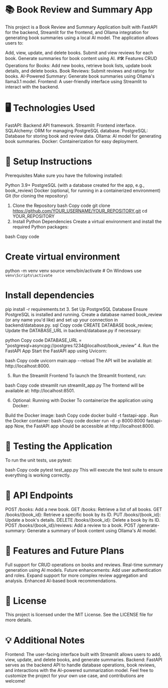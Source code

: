 # 📚 Book Review and Summary App
This project is a Book Review and Summary Application built with FastAPI for the backend, Streamlit for the frontend, and Ollama integration for generating book summaries using a local AI model. The application allows users to:

Add, view, update, and delete books.
Submit and view reviews for each book.
Generate summaries for book content using AI.
#🛠️ Features
CRUD Operations for Books: Add new books, retrieve book lists, update book details, and delete books.
Book Reviews: Submit reviews and ratings for books.
AI-Powered Summary: Generate book summaries using Ollama's llama3.1 model.
Frontend: A user-friendly interface using Streamlit to interact with the backend.
# 🖥️ Technologies Used
FastAPI: Backend API framework.
Streamlit: Frontend interface.
SQLAlchemy: ORM for managing PostgreSQL database.
PostgreSQL: Database for storing book and review data.
Ollama: AI model for generating book summaries.
Docker: Containerization for easy deployment.
# 🚀 Setup Instructions
Prerequisites
Make sure you have the following installed:

Python 3.9+
PostgreSQL (with a database created for the app, e.g., book_review)
Docker (optional, for running in a containerized environment)
Git (for cloning the repository)
1. Clone the Repository
bash
Copy code
git clone https://github.com/YOUR_USERNAME/YOUR_REPOSITORY.git
cd YOUR_REPOSITORY
2. Install Python Dependencies
Create a virtual environment and install the required Python packages:

bash
Copy code
# Create virtual environment
python -m venv venv
source venv/bin/activate  # On Windows use `venv\Scripts\activate`

# Install dependencies
pip install -r requirements.txt
3. Set Up PostgreSQL Database
Ensure PostgreSQL is installed and running.
Create a database named book_review (or any name you'd like) and set up your connection in backend/database.py.
sql
Copy code
CREATE DATABASE book_review;
Update the DATABASE_URL in backend/database.py if necessary:

python
Copy code
DATABASE_URL = "postgresql+asyncpg://postgres:1234@localhost/book_review"
4. Run the FastAPI App
Start the FastAPI app using Uvicorn:

bash
Copy code
uvicorn main:app --reload
The API will be available at: http://localhost:8000.

5. Run the Streamlit Frontend
To launch the Streamlit frontend, run:

bash
Copy code
streamlit run streamlit_app.py
The frontend will be available at: http://localhost:8501.

6. Optional: Running with Docker
To containerize the application using Docker:

Build the Docker image:
bash
Copy code
docker build -t fastapi-app .
Run the Docker container:
bash
Copy code
docker run -d -p 8000:8000 fastapi-app
Now, the FastAPI app should be accessible at http://localhost:8000.

# 🧪 Testing the Application
To run the unit tests, use pytest:

bash
Copy code
pytest test_app.py
This will execute the test suite to ensure everything is working correctly.

# 📝 API Endpoints
POST /books: Add a new book.
GET /books: Retrieve a list of all books.
GET /books/{book_id}: Retrieve a specific book by its ID.
PUT /books/{book_id}: Update a book's details.
DELETE /books/{book_id}: Delete a book by its ID.
POST /books/{book_id}/reviews: Add a review to a book.
POST /generate-summary: Generate a summary of book content using Ollama's AI model.
# 🎉 Features and Future Plans
Full support for CRUD operations on books and reviews.
Real-time summary generation using AI models.
Future enhancements:
Add user authentication and roles.
Expand support for more complex review aggregation and analysis.
Enhanced AI-based book recommendations.
# 📄 License
This project is licensed under the MIT License. See the LICENSE file for more details.

# 💡 Additional Notes
Frontend: The user-facing interface built with Streamlit allows users to add, view, update, and delete books, and generate summaries.
Backend: FastAPI serves as the backend API to handle database operations, book reviews, and interactions with the AI-powered summarization model.
Feel free to customize the project for your own use case, and contributions are welcome!
